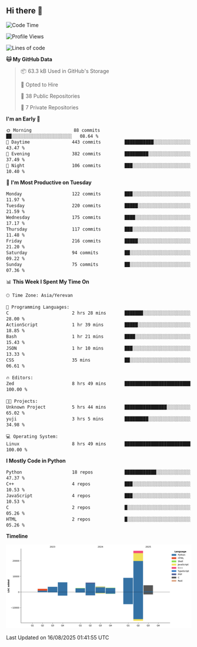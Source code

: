 ## Hi there 👋

<!--START_SECTION:waka-->
![Code Time](http://img.shields.io/badge/Code%20Time-1%2C383%20hrs%2041%20mins-blue)

![Profile Views](http://img.shields.io/badge/Profile%20Views-0-blue)

![Lines of code](https://img.shields.io/badge/From%20Hello%20World%20I%27ve%20Written-65.6%20thousand%20lines%20of%20code-blue)

**🐱 My GitHub Data** 

> 📦 63.3 kB Used in GitHub's Storage 
 > 
> 💼 Opted to Hire
 > 
> 📜 38 Public Repositories 
 > 
> 🔑 7 Private Repositories 
 > 
**I'm an Early 🐤** 

```text
🌞 Morning                88 commits          ██░░░░░░░░░░░░░░░░░░░░░░░   08.64 % 
🌆 Daytime                443 commits         ███████████░░░░░░░░░░░░░░   43.47 % 
🌃 Evening                382 commits         █████████░░░░░░░░░░░░░░░░   37.49 % 
🌙 Night                  106 commits         ███░░░░░░░░░░░░░░░░░░░░░░   10.40 % 
```
📅 **I'm Most Productive on Tuesday** 

```text
Monday                   122 commits         ███░░░░░░░░░░░░░░░░░░░░░░   11.97 % 
Tuesday                  220 commits         █████░░░░░░░░░░░░░░░░░░░░   21.59 % 
Wednesday                175 commits         ████░░░░░░░░░░░░░░░░░░░░░   17.17 % 
Thursday                 117 commits         ███░░░░░░░░░░░░░░░░░░░░░░   11.48 % 
Friday                   216 commits         █████░░░░░░░░░░░░░░░░░░░░   21.20 % 
Saturday                 94 commits          ██░░░░░░░░░░░░░░░░░░░░░░░   09.22 % 
Sunday                   75 commits          ██░░░░░░░░░░░░░░░░░░░░░░░   07.36 % 
```


📊 **This Week I Spent My Time On** 

```text
🕑︎ Time Zone: Asia/Yerevan

💬 Programming Languages: 
C                        2 hrs 28 mins       ███████░░░░░░░░░░░░░░░░░░   28.00 % 
ActionScript             1 hr 39 mins        █████░░░░░░░░░░░░░░░░░░░░   18.85 % 
Bash                     1 hr 21 mins        ████░░░░░░░░░░░░░░░░░░░░░   15.43 % 
JSON                     1 hr 10 mins        ███░░░░░░░░░░░░░░░░░░░░░░   13.33 % 
CSS                      35 mins             ██░░░░░░░░░░░░░░░░░░░░░░░   06.61 % 

🔥 Editors: 
Zed                      8 hrs 49 mins       █████████████████████████   100.00 % 

🐱‍💻 Projects: 
Unknown Project          5 hrs 44 mins       ████████████████░░░░░░░░░   65.02 % 
yuji                     3 hrs 5 mins        █████████░░░░░░░░░░░░░░░░   34.98 % 

💻 Operating System: 
Linux                    8 hrs 49 mins       █████████████████████████   100.00 % 
```

**I Mostly Code in Python** 

```text
Python                   18 repos            ████████████░░░░░░░░░░░░░   47.37 % 
C++                      4 repos             ███░░░░░░░░░░░░░░░░░░░░░░   10.53 % 
JavaScript               4 repos             ███░░░░░░░░░░░░░░░░░░░░░░   10.53 % 
C                        2 repos             █░░░░░░░░░░░░░░░░░░░░░░░░   05.26 % 
HTML                     2 repos             █░░░░░░░░░░░░░░░░░░░░░░░░   05.26 % 
```



**Timeline**

![Lines of Code chart](https://raw.githubusercontent.com/0xM4LL0C/0xM4LL0C/main/assets/bar_graph.png)


 Last Updated on 16/08/2025 01:41:55 UTC
<!--END_SECTION:waka-->
